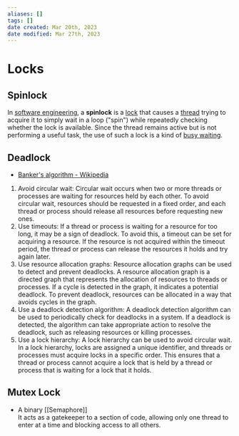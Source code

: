 ```yaml
---
aliases: []
tags: []
date created: Mar 20th, 2023
date modified: Mar 27th, 2023
---
```


# Locks

## Spinlock
In [software engineering](https://en.wikipedia.org/wiki/Software_engineering "Software engineering"), a **spinlock** is a [lock](https://en.wikipedia.org/wiki/Lock_(computer_science) "Lock (computer science)") that causes a [thread](https://en.wikipedia.org/wiki/Thread_(computer_science) "Thread (computer science)") trying to acquire it to simply wait in a loop ("spin") while repeatedly checking whether the lock is available. Since the thread remains active but is not performing a useful task, the use of such a lock is a kind of [busy waiting](https://en.wikipedia.org/wiki/Busy_waiting "Busy waiting").

## Deadlock
- [Banker's algorithm - Wikipedia](https://en.wikipedia.org/wiki/Banker%27s_algorithm)
1. Avoid circular wait: Circular wait occurs when two or more threads or processes are waiting for resources held by each other. To avoid circular wait, resources should be requested in a fixed order, and each thread or process should release all resources before requesting new ones.
2. Use timeouts: If a thread or process is waiting for a resource for too long, it may be a sign of deadlock. To avoid this, a timeout can be set for acquiring a resource. If the resource is not acquired within the timeout period, the thread or process can release the resources it holds and try again later.
3. Use resource allocation graphs: Resource allocation graphs can be used to detect and prevent deadlocks. A resource allocation graph is a directed graph that represents the allocation of resources to threads or processes. If a cycle is detected in the graph, it indicates a potential deadlock. To prevent deadlock, resources can be allocated in a way that avoids cycles in the graph.
4. Use a deadlock detection algorithm: A deadlock detection algorithm can be used to periodically check for deadlocks in a system. If a deadlock is detected, the algorithm can take appropriate action to resolve the deadlock, such as releasing resources or killing processes.
5. Use a lock hierarchy: A lock hierarchy can be used to avoid circular wait. In a lock hierarchy, locks are assigned a unique identifier, and threads or processes must acquire locks in a specific order. This ensures that a thread or process cannot acquire a lock that is held by a thread or process that is waiting for a lock that it holds.

## Mutex Lock
- A binary [[Semaphore]]  
It acts as a gatekeeper to a section of code, allowing only one thread to enter at a time and blocking access to all others.
